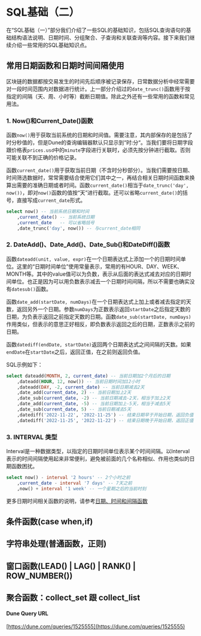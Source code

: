 # SQL基础（二）

在“SQL基础（一）”部分我们介绍了一些SQL的基础知识，包括SQL查询语句的基础结构语法说明、日期时间、分组聚合、子查询和关联查询等内容。接下来我们继续介绍一些常用的SQL基础知识点。

## 常用日期函数和日期时间间隔使用

区块链的数据都按交易发生的时间先后顺序被记录保存，日常数据分析中经常需要对一段时间范围内对数据进行统计。上一部分介绍过的`date_trunc()`函数用于按指定的间隔（天、周、小时等）截断日期值。除此之外还有一些常用的函数和常见用法。

### 1. Now()和Current_Date()函数
函数`now()`用于获取当前系统的日期和时间值。需要注意，其内部保存的是包括了时分秒值的，但是Dune的查询编辑器默认只显示到“时:分“。当我们要将日期字段跟价格表`prices.usd`中的`minute`字段进行关联时，必须先按分钟进行截取。否则可能关联不到正确的价格记录。

函数`current_date()`用于获取当前日期（不含时分秒部分）。当我们需要按日期、时间筛选数据时，常常需要结合使用它们其中之一，再结合相关日期时间函数来换算出需要的准确日期或者时间。函数`current_date()`相当于`date_trunc('day', now())`，即对`now()`函数的值按“天”进行截取。还可以省略`current_date()`的括号，直接写成`current_date`形式。

```sql
select now() -- 当前系统日期和时间
    ,current_date() -- 当前系统日期
    ,current_date   -- 可以省略括号
    ,date_trunc('day', now()) -- 与current_date相同
```

### 2. DateAdd()、Date_Add()、Date_Sub()和DateDiff()函数

函数`dateadd(unit, value, expr)`在一个日期表达式上添加一个的日期时间单位。这里的“日期时间单位”使用常量表示，常用的有HOUR、DAY、WEEK、MONTH等。其中的value值可以为负数，表示从后面的表达式减去对应的日期时间单位。也正是因为可以用负数表示减去一个日期时间间隔，所以不需要也确实没有`datesub()`函数。

函数`date_add(startDate, numDays)`在一个日期表达式上加上或者减去指定的天数，返回另外一个日期。参数`numDays`为正数表示返回`startDate`之后指定天数的日期，为负表示返回之前指定天数的日期。函数`date_sub(startDate, numDays)`作用类似，但表示的意思正好相反，即负数表示返回之后的日期，正数表示之前的日期。

函数`datediff(endDate, startDate)`返回两个日期表达式之间间隔的天数。如果`endDate`在`startDate`之后，返回正值，在之前则返回负值。

SQL示例如下：

```sql
select dateadd(MONTH, 2, current_date) -- 当前日期加2个月后的日期
    ,dateadd(HOUR, 12, now()) -- 当前日期时间加12小时
    ,dateadd(DAY, -2, current_date) -- 当前日期减去2天
    ,date_add(current_date, 2) -- 当前日期加上2天
    ,date_sub(current_date, -2) -- 当前日期减去-2天，相当于加上2天
    ,date_add(current_date, -5) -- 当前日期加上-5天，相当于减去5天
    ,date_sub(current_date, 5) -- 当前日期减去5天
    ,datediff('2022-11-22', '2022-11-25') -- 结束日期早于开始日期，返回负值
    ,datediff('2022-11-25', '2022-11-22') -- 结束日期晚于开始日期，返回正值
```

### 3. INTERVAL 类型

Interval是一种数据类型，以指定的日期时间单位表示某个时间间隔。以Interval 表示的时间间隔使用起来非常便利，避免被前面的几个名称相似、作用也类似的日期函数困扰。

```sql
select now() - interval '2 hours' -- 2个小时之前
    ,current_date - interval '7 days' -- 7天之前
    ,now() + interval '1 week' -- 一个星期之后的当前时刻
```

更多日期时间相关函数的说明，请参考[日期、时间和间隔函数](https://docs.databricks.com/sql/language-manual/sql-ref-functions-builtin.html#date-timestamp-and-interval-functions)

## 条件函数(case when,if)

## 字符串处理(普通函数，正则)

## 窗口函数(LEAD() | LAG() | RANK() | ROW_NUMBER())

## 聚合函数：collect_set 跟 collect_list




#### Dune Query URL  
[https://dune.com/queries/1525555](https://dune.com/queries/1525555)



